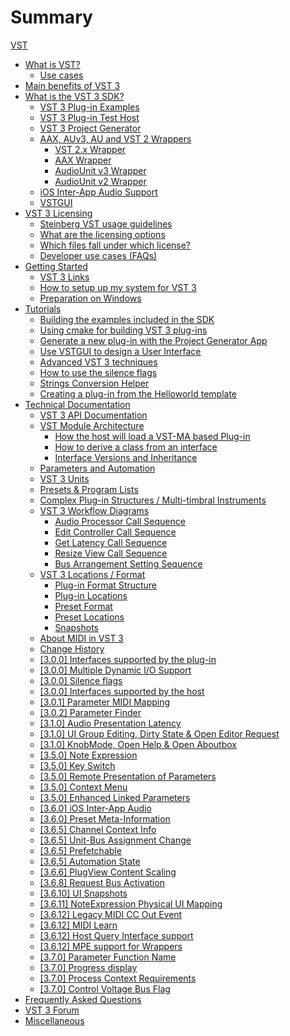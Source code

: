 # Summary

[VST](pages/README.md)

- [What is VST?](pages/What+is+VST/Index.md)
	- [Use cases](pages/What+is+VST/Use+cases.md)
- [Main benefits of VST 3](pages/Main+benefits+of+VST+3/Index.md)
- [What is the VST 3 SDK?](pages/What+is+the+VST+3+SDK/Index.md)
	- [VST 3 Plug-in Examples](pages/What+is+the+VST+3+SDK/Plug-in+Examples.md)
	- [VST 3 Plug-in Test Host](pages/What+is+the+VST+3+SDK/Plug-in+Test+Host.md)
	- [VST 3 Project Generator](pages/What+is+the+VST+3+SDK/Project+Generator.md)
	- [AAX, AUv3, AU and VST 2 Wrappers](pages/What+is+the+VST+3+SDK/Wrappers/Index.md)
		- [VST 2.x Wrapper](pages/What+is+the+VST+3+SDK/Wrappers/VST+2+Wrapper.md)
		- [AAX Wrapper](pages/What+is+the+VST+3+SDK/Wrappers/AAX+Wrapper.md)
		- [AudioUnit v3 Wrapper](pages/What+is+the+VST+3+SDK/Wrappers/AUv3+Wrapper.md)
		- [AudioUnit v2 Wrapper](pages/What+is+the+VST+3+SDK/Wrappers/AUv2+Wrapper.md)
	- [iOS Inter-App Audio Support](pages/What+is+the+VST+3+SDK/iOS+Inter-App+Audio+support.md)
	- [VSTGUI](pages/What+is+the+VST+3+SDK/VSTGUI.md)
- [VST 3 Licensing](pages/VST+3+Licensing/Index.md)
	- [Steinberg VST usage guidelines](pages/VST+3+Licensing/Usage+guidelines.md)
	- [What are the licensing options](pages/VST+3+Licensing/What+are+the+licensing+options.md)
	- [Which files fall under which license?](pages/VST+3+Licensing/Which+files+fall+under+which+license.md)
	- [Developer use cases (FAQs)](pages/VST+3+Licensing/Developer+use+cases.md)
- [Getting Started](pages/Getting+Started/Index.md)
	- [VST 3 Links](pages/Getting+Started/Links.md)
	- [How to setup up my system for VST 3](pages/Getting+Started/How+to+setup+my+system.md)
	- [Preparation on Windows](pages/Getting+Started/Preparation+on+Windows.md)
- [Tutorials](pages/Tutorials/Index.md)
	- [Building the examples included in the SDK](pages/Tutorials/Building+the+examples+included+in+the+SDK.md)
	- [Using cmake for building VST 3 plug-ins](pages/Tutorials/Using+cmake+for+building+plug-ins.md)
	- [Generate a new plug-in with the Project Generator App](pages/Tutorials/Generate+new+plug-in+with+Project+Generator.md)
	- [Use VSTGUI to design a User Interface](pages/Tutorials/Use+VSTGUI+to+design+a+UI.md)
	- [Advanced VST 3 techniques](pages/Tutorials/Advanced+VST+3+techniques.md)
	- [How to use the silence flags](pages/Tutorials/How+to+use+the+silence+flags.md)
	- [Strings Conversion Helper](pages/Tutorials/Strings+Conversion+Helper.md)
	- [Creating a plug-in from the Helloworld template](pages/Tutorials/Creating+a+plug-in+from+the+Helloworld+template.md)
- [Technical Documentation](pages/Technical+Documentation/Index.md)
	- [VST 3 API Documentation](pages/Technical+Documentation/API+Documentation/Index.md)
	- [VST Module Architecture](pages/Technical+Documentation/VST+Module+Architecture/Index.md)
		- [How the host will load a VST-MA based Plug-in](pages/Technical+Documentation/VST+Module+Architecture/Loading.md)
		- [How to derive a class from an interface](pages/Technical+Documentation/VST+Module+Architecture/Derive+From+Interface.md)
		- [Interface Versions and Inheritance](pages/Technical+Documentation/VST+Module+Architecture/Interface+Versions+and+Inheritance.md)
	- [Parameters and Automation](pages/Technical+Documentation/Parameters+Automation/Index.md)
	- [VST 3 Units](pages/Technical+Documentation/VST+3+Units/Index.md)
	- [Presets & Program Lists](pages/Technical+Documentation/Presets+Program+Lists/Index.md)
	- [Complex Plug-in Structures / Multi-timbral Instruments](pages/Technical+Documentation/Complex+Structures/Index.md)
	- [VST 3 Workflow Diagrams](pages/Technical+Documentation/Workflow+Diagrams/Index.md)
		- [Audio Processor Call Sequence](pages/Technical+Documentation/Workflow+Diagrams/Audio+Processor+Call+Sequence.md)
		- [Edit Controller Call Sequence](pages/Technical+Documentation/Workflow+Diagrams/Edit+Controller+Call+Sequence.md)
		- [Get Latency Call Sequence](pages/Technical+Documentation/Workflow+Diagrams/Get+Latency+Call+Sequence.md)
		- [Resize View Call Sequence](pages/Technical+Documentation/Workflow+Diagrams/Resize+View+Call+Sequence.md)
		- [Bus Arrangement Setting Sequence](pages/Technical+Documentation/Workflow+Diagrams/Bus+Arrangement+Setting+Sequence.md)
	- [VST 3 Locations / Format](pages/Technical+Documentation/Locations+Format/Index.md)
		- [Plug-in Format Structure](pages/Technical+Documentation/Locations+Format/Plugin+Format.md)
		- [Plug-in Locations](pages/Technical+Documentation/Locations+Format/Plugin+Locations.md)
		- [Preset Format](pages/Technical+Documentation/Locations+Format/Preset+Format.md)
		- [Preset Locations](pages/Technical+Documentation/Locations+Format/Preset+Locations.md)
		- [Snapshots](pages/Technical+Documentation/Locations+Format/Snapshots.md)
	- [About MIDI in VST 3](pages/Technical+Documentation/About+MIDI/Index.md)
	- [Change History](pages/Technical+Documentation/Change+History/Index.md)
	- [[3.0.0] Interfaces supported by the plug-in](pages/Technical+Documentation/Change+History/3.0.0/Plug+in+Interfaces.md)
	- [[3.0.0] Multiple Dynamic I/O Support](pages/Technical+Documentation/Change+History/3.0.0/Multiple+Dynamic+IO.md)
	- [[3.0.0] Silence flags](pages/Technical+Documentation/Change+History/3.0.0/Silence+flags.md)
	- [[3.0.0] Interfaces supported by the host](pages/Technical+Documentation/Change+History/3.0.0/Host+Interfaces.md)
	- [[3.0.1] Parameter MIDI Mapping](pages/Technical+Documentation/Change+History/3.0.1/IMidiMapping.md)
	- [[3.0.2] Parameter Finder](pages/Technical+Documentation/Change+History/3.0.2/IParameterFinder.md)
	- [[3.1.0] Audio Presentation Latency](pages/Technical+Documentation/Change+History/3.1.0/IAudioPresentationLatency.md)
	- [[3.1.0] UI Group Editing, Dirty State & Open Editor Request](pages/Technical+Documentation/Change+History/3.1.0/IComponentHandler2.md)
	- [[3.1.0] KnobMode, Open Help & Open Aboutbox](pages/Technical+Documentation/Change+History/3.1.0/IEditController2.md)
	- [[3.5.0] Note Expression](pages/Technical+Documentation/Change+History/3.5.0/INoteExpressionController.md)
	- [[3.5.0] Key Switch](pages/Technical+Documentation/Change+History/3.5.0/IKeyswitchController.md)
	- [[3.5.0] Remote Presentation of Parameters](pages/Technical+Documentation/Change+History/3.5.0/IXmlRepresentationController.md)
	- [[3.5.0] Context Menu](pages/Technical+Documentation/Change+History/3.5.0/IComponentHandler3.md)
	- [[3.5.0] Enhanced Linked Parameters](pages/Technical+Documentation/Change+History/3.5.0/IEditControllerHostEditing.md)
	- [[3.6.0] iOS Inter-App Audio](pages/Technical+Documentation/Change+History/3.6.0/IAA.md)
	- [[3.6.0] Preset Meta-Information](pages/Technical+Documentation/Change+History/3.6.0/IStreamAttributes.md)
	- [[3.6.5] Channel Context Info](pages/Technical+Documentation/Change+History/3.6.5/IInfoListener.md)
	- [[3.6.5] Unit-Bus Assignment Change](pages/Technical+Documentation/Change+History/3.6.5/IUnitHandler2.md)
	- [[3.6.5] Prefetchable](pages/Technical+Documentation/Change+History/3.6.5/IPrefetchableSupport.md)
	- [[3.6.5] Automation State](pages/Technical+Documentation/Change+History/3.6.5/IAutomationState.md)
	- [[3.6.6] PlugView Content Scaling](pages/Technical+Documentation/Change+History/3.6.6/IPlugViewContentScaleSupport.md)
	- [[3.6.8] Request Bus Activation](pages/Technical+Documentation/Change+History/3.6.8/IComponentHandlerBusActivation.md)
	- [[3.6.10] UI Snapshots](pages/Technical+Documentation/Change+History/3.6.10/UI+Snapshots.md)
	- [[3.6.11] NoteExpression Physical UI Mapping](pages/Technical+Documentation/Change+History/3.6.11/INoteExpressionPhysicalUIMapping.md)
	- [[3.6.12] Legacy MIDI CC Out Event](pages/Technical+Documentation/Change+History/3.6.12/LegacyMIDICCOutEvent.md)
	- [[3.6.12] MIDI Learn](pages/Technical+Documentation/Change+History/3.6.12/IMidiLearn.md)
	- [[3.6.12] Host Query Interface support](pages/Technical+Documentation/Change+History/3.6.12/IPlugInterfaceSupport.md)
	- [[3.6.12] MPE support for Wrappers](pages/Technical+Documentation/Change+History/3.6.12/IVst3WrapperMPESupport.md)
	- [[3.7.0] Parameter Function Name](pages/Technical+Documentation/Change+History/3.7.0/IParameterFunctionName.md)
	- [[3.7.0] Progress display](pages/Technical+Documentation/Change+History/3.7.0/IProgress.md)
	- [[3.7.0] Process Context Requirements](pages/Technical+Documentation/Change+History/3.7.0/IProcessContextRequirements.md)
	- [[3.7.0] Control Voltage Bus Flag](pages/Technical+Documentation/Change+History/3.7.0/Control+Voltage.md)
- [Frequently Asked Questions](pages/FAQ/Index.md)
- [VST 3 Forum](pages/Forum/Index.md)
- [Miscellaneous](pages/Miscellaneous/Index.md)

